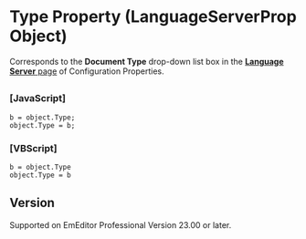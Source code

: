 # Type Property (LanguageServerProp Object)

Corresponds to the **Document Type** drop-down list box in the [**Language Server** page](../../dlg/properties/language_server/index) of Configuration Properties.

## 

### \[JavaScript\]

```
b = object.Type;
object.Type = b;
```

### \[VBScript\]

```
b = object.Type
object.Type = b
```

## Version

Supported on EmEditor Professional Version 23.00 or later.
